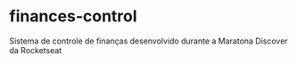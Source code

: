 # finances-control
Sistema de controle de finanças desenvolvido durante a Maratona Discover da Rocketseat
